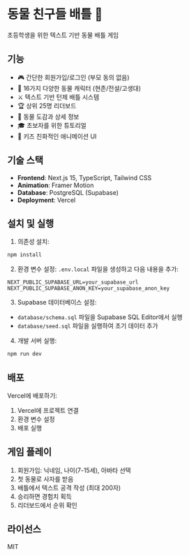 # 동물 친구들 배틀 🦁

초등학생을 위한 텍스트 기반 동물 배틀 게임

## 기능

- 🎮 간단한 회원가입/로그인 (부모 동의 없음)
- 🦁 16가지 다양한 동물 캐릭터 (현존/전설/고생대)
- ⚔️ 텍스트 기반 턴제 배틀 시스템
- 🏆 상위 25명 리더보드
- 📖 동물 도감과 상세 정보
- 🎓 초보자를 위한 튜토리얼
- 💫 키즈 친화적인 애니메이션 UI

## 기술 스택

- **Frontend**: Next.js 15, TypeScript, Tailwind CSS
- **Animation**: Framer Motion
- **Database**: PostgreSQL (Supabase)
- **Deployment**: Vercel

## 설치 및 실행

1. 의존성 설치:
```bash
npm install
```

2. 환경 변수 설정:
`.env.local` 파일을 생성하고 다음 내용을 추가:
```
NEXT_PUBLIC_SUPABASE_URL=your_supabase_url
NEXT_PUBLIC_SUPABASE_ANON_KEY=your_supabase_anon_key
```

3. Supabase 데이터베이스 설정:
- `database/schema.sql` 파일을 Supabase SQL Editor에서 실행
- `database/seed.sql` 파일을 실행하여 초기 데이터 추가

4. 개발 서버 실행:
```bash
npm run dev
```

## 배포

Vercel에 배포하기:

1. Vercel에 프로젝트 연결
2. 환경 변수 설정
3. 배포 실행

## 게임 플레이

1. 회원가입: 닉네임, 나이(7-15세), 아바타 선택
2. 첫 동물로 사자를 받음
3. 배틀에서 텍스트 공격 작성 (최대 200자)
4. 승리하면 경험치 획득
5. 리더보드에서 순위 확인

## 라이선스

MIT